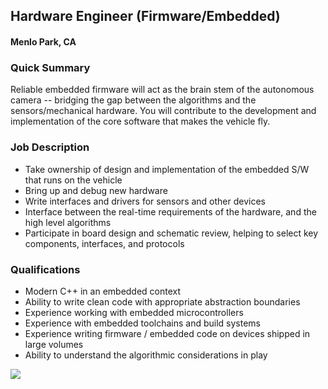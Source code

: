 ## Hardware Engineer (Firmware/Embedded)
#### Menlo Park, CA

### Quick Summary 
Reliable embedded firmware will act as the brain stem of the autonomous camera -- bridging the gap between the algorithms and the sensors/mechanical hardware. You will contribute to the development and implementation of the core software that makes the vehicle fly. 

### Job Description
+ Take ownership of design and implementation of the embedded S/W that runs on the vehicle
+ Bring up and debug new hardware
+ Write interfaces and drivers for sensors and other devices
+ Interface between the real-time requirements of the hardware, and the high level algorithms
+ Participate in board design and schematic review, helping to select key components, interfaces, and protocols 

### Qualifications
+ Modern C++ in an embedded context
+ Ability to write clean code with appropriate abstraction boundaries
+ Experience working with embedded microcontrollers
+ Experience with embedded toolchains and build systems
+ Experience writing firmware / embedded code on devices shipped in large volumes
+ Ability to understand the algorithmic considerations in play


[<img src='https://dabuttonfactory.com/button.png?t=Learn+More&f=Calibri-Bold&ts=24&tc=fff&hp=20&vp=8&c=5&bgt=unicolored&bgc=29aafe'>](https://letsrockit.co/job/u2t5zglv-hardware-engineer-firmware-embedded)
